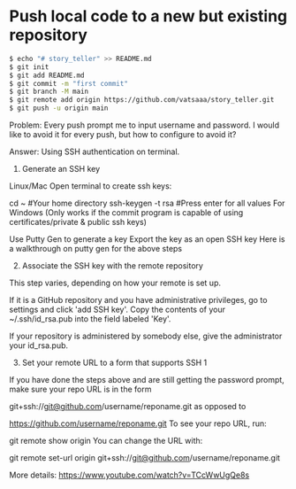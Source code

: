 #  Push local code to a new but existing repository
```bash
$ echo "# story_teller" >> README.md
$ git init
$ git add README.md
$ git commit -m "first commit"
$ git branch -M main
$ git remote add origin https://github.com/vatsaaa/story_teller.git
$ git push -u origin main
```


Problem: Every push prompt me to input username and password.
I would like to avoid it for every push, but how to configure to avoid it?

Answer: Using SSH authentication on terminal.

1. Generate an SSH key

Linux/Mac
Open terminal to create ssh keys:

cd ~                 #Your home directory
ssh-keygen -t rsa    #Press enter for all values
For Windows
(Only works if the commit program is capable of using certificates/private & public ssh keys)

Use Putty Gen to generate a key
Export the key as an open SSH key
Here is a walkthrough on putty gen for the above steps

2. Associate the SSH key with the remote repository

This step varies, depending on how your remote is set up.

If it is a GitHub repository and you have administrative privileges, go to settings and click 'add SSH key'. Copy the contents of your ~/.ssh/id_rsa.pub into the field labeled 'Key'.

If your repository is administered by somebody else, give the administrator your id_rsa.pub.

3. Set your remote URL to a form that supports SSH 1

If you have done the steps above and are still getting the password prompt, make sure your repo URL is in the form

git+ssh://git@github.com/username/reponame.git
as opposed to

https://github.com/username/reponame.git
To see your repo URL, run:

git remote show origin
You can change the URL with:

git remote set-url origin git+ssh://git@github.com/username/reponame.git

More details: https://www.youtube.com/watch?v=TCcWwUgQe8s